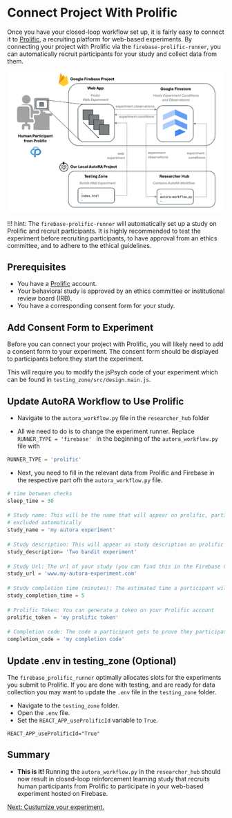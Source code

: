 # Connect Project With Prolific

Once you have your closed-loop workflow set up, it is fairly easy to connect it to [Prolific](https://www.prolific.co/), 
a recruiting platform for web-based experiments. By connecting your project with Prolific via the `firebase-prolific-runner`, you can automatically recruit participants for your study and collect data from them. 

![system_overview](../img/system_overview.png)

!!! hint:
The `firebase-prolific-runner` will automatically set up a study on Prolific and recruit participants. It is highly recommended to test the experiment before recruiting participants, to have approval from an ethics committee, and to adhere to the ethical guidelines.

## Prerequisites

- You have a [Prolific](https://www.prolific.co/) account.
- Your behavioral study is approved by an ethics committee or institutional review board (IRB).
- You have a corresponding consent form for your study.


## Add Consent Form to Experiment

Before you can connect your project with Prolific, you will likely need to add a consent form to your experiment. The consent form should be displayed to participants before they start the experiment.

This will require you to modify the jsPsych code of your experiment which can be found in ``testing_zone/src/design.main.js``. 


## Update AutoRA Workflow to Use Prolific

- Navigate to the ``autora_workflow.py`` file in the ``researcher_hub`` folder

- All we need to do is to change the experiment runner. Replace ``RUNNER_TYPE = 'firebase' `` in the beginning of the `autora_workflow.py` file with

```python
RUNNER_TYPE = 'prolific'
```

- Next, you need to fill in the relevant data from Prolific and Firebase in the respective part ofh the ``autora_workflow.py`` file.

```python
# time between checks
sleep_time = 30

# Study name: This will be the name that will appear on prolific, participants that have participated in a study with the same name will be
# excluded automatically
study_name = 'my autora experiment'

# Study description: This will appear as study description on prolific
study_description= 'Two bandit experiment'

# Study Url: The url of your study (you can find this in the Firebase Console)
study_url = 'www.my-autora-experiment.com'

# Study completion time (minutes): The estimated time a participant will take to finish your study. We use the compensation suggested by Prolific to calculate how much a participant will earn based on the completion time.
study_completion_time = 5

# Prolific Token: You can generate a token on your Prolific account
prolific_token = 'my prolific token'

# Completion code: The code a participant gets to prove they participated. If you are using the standard set up (with cookiecutter), please make sure this is the same code that you have provided in the .env file of the testing zone.
completion_code = 'my completion code'
```

## Update .env in testing_zone (Optional)

The ``firebase_prolific_runner`` optimally allocates slots for the experiments you submit to Prolific. If you are done with testing, and are ready for data collection you may want to update the ``.env`` file in the ``testing_zone`` folder.

- Navigate to the ``testing_zone`` folder.
- Open the ``.env`` file.
- Set the ``REACT_APP_useProlificId`` variable to ``True``.
```shell
REACT_APP_useProlificId="True"
```

## Summary

- **This is it!** Running the ``autora_workflow.py`` in the ``researcher_hub`` should now result in closed-loop reinforcement learning study that recruits human participants from Prolific to participate in your web-based experiment hosted on Firebase.

[Next: Custumize your experiment.](customization.md)
